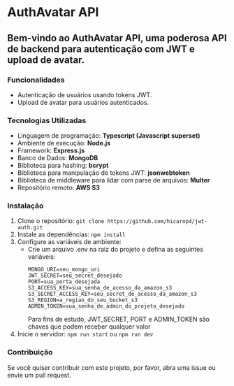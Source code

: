 # AuthAvatar API
## Bem-vindo ao AuthAvatar API, uma poderosa API de backend para autenticação com JWT e upload de avatar.

### Funcionalidades
* Autenticação de usuários usando tokens JWT.
* Upload de avatar para usuários autenticados.
### Tecnologias Utilizadas
* Linguagem de programação: **Typescript (Javascript superset)**
* Ambiente de execução: **Node.js** 
* Framework: **Express.js**
* Banco de Dados: **MongoDB**
* Biblioteca para hashing: **bcrypt** 
* Biblioteca para manipulação de tokens JWT: **jsonwebtoken**
* Biblioteca de middleware para lidar com parse de arquivos: **Multer**
* Repositório remoto: **AWS S3**
### Instalação
1. Clone o repositório:
`git clone https://github.com/hicarop4/jwt-auth.git`
1. Instale as dependências:
`npm install`
1. Configure as variáveis de ambiente:
   * Crie um arquivo .env na raiz do projeto e defina as seguintes variáveis:
      ```
      MONGO_URI=seu_mongo_uri
      JWT_SECRET=seu_secret_desejado
      PORT=sua_porta_desejada
      S3_ACCESS_KEY=sua_senha_de_acesso_da_amazon_s3
      S3_SECRET_ACCESS_KEY=seu_secret_de_acesso_da_amazon_s3
      S3_REGION=a_regiao_do_seu_bucket_s3
      ADMIN_TOKEN=sua_senha_de_admin_do_projeto_desejado
      ```
     Para fins de estudo, JWT_SECRET, PORT e ADMIN_TOKEN são chaves que podem receber qualquer valor
1. Inicie o servidor: `npm run start` ou `npm run dev`
### Contribuição
Se você quiser contribuir com este projeto, por favor, abra uma issue ou envie um pull request.
